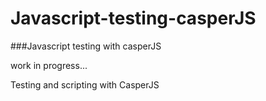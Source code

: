 # Javascript-testing-casperJS
###Javascript testing with casperJS

work in progress...

Testing and scripting with CasperJS


